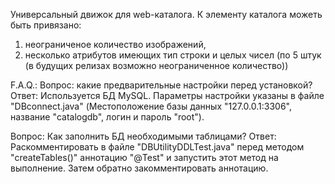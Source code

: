 Универсальный движок для web-каталога.
К элементу каталога можеть быть привязано: 
1) неограниченое количество изображений,
2) несколько атрибутов имеющих тип строки и целых чисел (по 5 штук (в будущих релизах возможно неограниченное количество))
 
F.A.Q.:
Вопрос: какие предварительные настройки перед установкой? 
Ответ: Используется БД MySQL. Параметры настройки указаны в файле "DBconnect.java" (Местоположение базы данных "127.0.0.1:3306", название "catalogdb", логин и пароль "root").

Вопрос: Как заполнить БД необходимыми таблицами?
Ответ: Раскомментировать в файле "DBUtilityDDLTest.java" перед методом "createTables()" аннотацию "@Test" и запустить этот метод на выполнение. Затем обратно закомментировать аннотацию.
